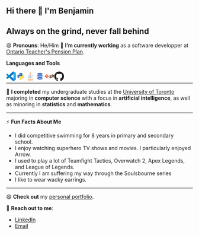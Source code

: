 

## Hi there 👋 I'm Benjamin
<!--
**bnjmnzh/bnjmnzh** is a ✨ _special_ ✨ repository because its `README.md` (this file) appears on your GitHub profile.

Here are some ideas to get you started:

- 🔭 I’m currently working on ...
- 🌱 I’m currently learning ...
- 👯 I’m looking to collaborate on ...
- 🤔 I’m looking for help with ...
- 💬 Ask me about ...
- 📫 How to reach me: ...
- 😄 Pronouns: ...
- ⚡ Fun fact: ...
-->

## Always on the grind, never fall behind
😄 **Pronouns**: He/Him
 🔭 **I’m currently working** as a software developper at [Ontario Teacher's Pension Plan](https://www.otpp.com/en-ca/). 

**Languages and Tools**

<img align="left" alt="Visual Studio Code" width="26px" src="https://raw.githubusercontent.com/github/explore/80688e429a7d4ef2fca1e82350fe8e3517d3494d/topics/visual-studio-code/visual-studio-code.png" />
<img align="left" alt="Python" width="26px" src="https://raw.githubusercontent.com/github/explore/80688e429a7d4ef2fca1e82350fe8e3517d3494d/topics/python/python.png" />
<img align="left" alt="Java" width="26px" src="https://raw.githubusercontent.com/github/explore/80688e429a7d4ef2fca1e82350fe8e3517d3494d/topics/java/java.png" />
<img align="left" alt="SQL" width="26px" src="https://raw.githubusercontent.com/github/explore/80688e429a7d4ef2fca1e82350fe8e3517d3494d/topics/sql/sql.png" />
<img align="left" alt="Git" width="26px" src="https://raw.githubusercontent.com/github/explore/80688e429a7d4ef2fca1e82350fe8e3517d3494d/topics/git/git.png" />
<img align="left" alt="GitHub" width="26px" src="https://raw.githubusercontent.com/github/explore/78df643247d429f6cc873026c0622819ad797942/topics/github/github.png" />

<br />

---

📓 **I completed** my undergraduate studies at the [University of Toronto](https://www.utoronto.ca/) majoring in **computer science** with a focus in **artificial intelligence**, as well as minoring in **statistics** and **mathematics**.

---

⚡ **Fun Facts About Me**
- I did competitive swimming for 8 years in primary and secondary school.
- I enjoy watching superhero TV shows and movies. I particularly enjoyed Arrow.
- I used to play a lot of Teamfight Tactics, Overwatch 2, Apex Legends, and League of Legends.
- Currently I am suffering my way through the Soulsbourne series
- I like to wear wacky earrings.
---

😄 **Check out** my [personal portfolio](https://bnjmnzh.github.io/personal-website/).

💬 **Reach out to me**:
- [LinkedIn](https://www.linkedin.com/in/benjaminyzhuo/)
- [Email](mailto:benjamin.zhuo@mail.utoronto.ca)
